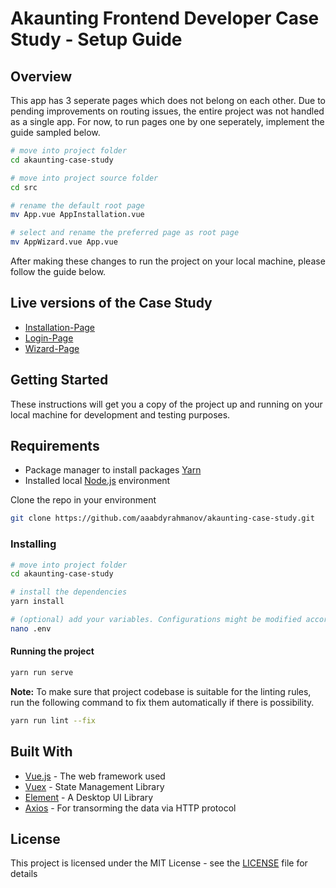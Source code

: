 # Akaunting Frontend Developer Case Study - Setup Guide

## Overview
This app has 3 seperate pages which does not belong on each other. Due to pending improvements on routing issues, the entire project was not handled as a single app. For now, to run pages one by one seperately, implement the guide sampled below. 

```bash
# move into project folder
cd akaunting-case-study

# move into project source folder
cd src

# rename the default root page
mv App.vue AppInstallation.vue

# select and rename the preferred page as root page
mv AppWizard.vue App.vue
```
After making these changes to run the project on your local machine, please follow the guide below.


## Live versions of the Case Study
- [Installation-Page](https://elegant-nobel-439d00.netlify.app/)
- [Login-Page](https://suspicious-mcnulty-1431c0.netlify.app/)
- [Wizard-Page](https://priceless-hamilton-794bfe.netlify.app/)

## Getting Started
These instructions will get you a copy of the project up and running on your local machine for development and testing purposes.

## Requirements
- Package manager to install packages [Yarn](https://classic.yarnpkg.com/en/docs/install#debian-stable)
- Installed local [Node.js](https://nodejs.org/) environment

Clone the repo in your environment

```bash
git clone https://github.com/aaabdyrahmanov/akaunting-case-study.git
```

### Installing

```bash
# move into project folder
cd akaunting-case-study

# install the dependencies
yarn install

# (optional) add your variables. Configurations might be modified according to the preferences.
nano .env
```

#### Running the project

```bash
yarn run serve
```

**Note:** To make sure that project codebase is suitable for the linting rules, run the following command to fix them automatically if there is possibility. 
```sh
yarn run lint --fix
```

## Built With

* [Vue.js](https://vuejs.org/) - The web framework used
* [Vuex](https://vuex.vuejs.org/) - State Management Library
* [Element](https://element.eleme.io/#/en-US) - A Desktop UI Library
* [Axios](https://github.com/axios/axios) - For transorming the data via HTTP protocol

## License

This project is licensed under the MIT License - see the [LICENSE](LICENSE) file for details